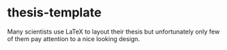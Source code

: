 # thesis-template
Many scientists use LaTeX to layout their thesis but unfortunately only few of them pay attention to a nice looking design.
